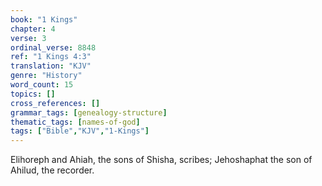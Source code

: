 ```yaml
---
book: "1 Kings"
chapter: 4
verse: 3
ordinal_verse: 8848
ref: "1 Kings 4:3"
translation: "KJV"
genre: "History"
word_count: 15
topics: []
cross_references: []
grammar_tags: [genealogy-structure]
thematic_tags: [names-of-god]
tags: ["Bible","KJV","1-Kings"]
---
```

Elihoreph and Ahiah, the sons of Shisha, scribes; Jehoshaphat the son of Ahilud, the recorder.
